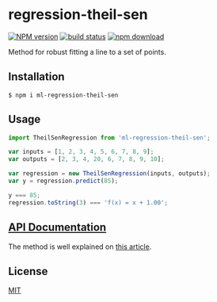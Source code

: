 # regression-theil-sen

[![NPM version][npm-image]][npm-url]
[![build status][travis-image]][travis-url]
[![npm download][download-image]][download-url]

Method for robust fitting a line to a set of points.

## Installation

`$ npm i ml-regression-theil-sen`

## Usage

```js
import TheilSenRegression from 'ml-regression-theil-sen';

var inputs = [1, 2, 3, 4, 5, 6, 7, 8, 9];
var outputs = [2, 3, 4, 20, 6, 7, 8, 9, 10];

var regression = new TheilSenRegression(inputs, outputs);
var y = regression.predict(85);

y === 85;
regression.toString(3) === 'f(x) = x + 1.00';
```

## [API Documentation](https://mljs.github.io/regression-theil-sen/)

The method is well explained on [this article](https://en.wikipedia.org/wiki/Theil%E2%80%93Sen_estimator).

## License

[MIT](./LICENSE)

[npm-image]: https://img.shields.io/npm/v/ml-regression-theil-sen.svg?style=flat-square
[npm-url]: https://npmjs.org/package/ml-regression-theil-sen
[travis-image]: https://img.shields.io/travis/mljs/regression-theil-sen/master.svg?style=flat-square
[travis-url]: https://travis-ci.org/mljs/regression-theil-sen
[download-image]: https://img.shields.io/npm/dm/ml-regression-theil-sen.svg?style=flat-square
[download-url]: https://npmjs.org/package/ml-regression-theil-sen
